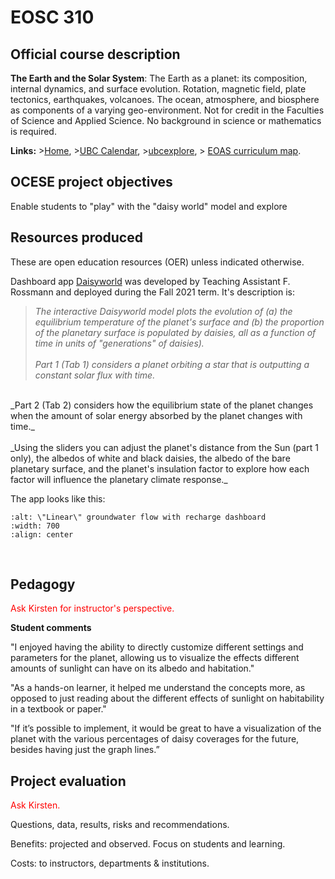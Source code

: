 # EOSC 310

## Official course description

**The Earth and the Solar System**: The Earth as a planet: its composition, internal dynamics, and surface evolution. Rotation, magnetic field, plate tectonics, earthquakes, volcanoes. The ocean, atmosphere, and biosphere as components of a varying geo-environment. Not for credit in the Faculties of Science and Applied Science. No background in science or mathematics is required.

**Links:**
\>[Home](https://www.eoas.ubc.ca/academics/courses/eosc310),
\>[UBC Calendar](https://courses.students.ubc.ca/cs/courseschedule?pname=subjarea&tname=subj-course&dept=EOSC&course=310),
\>[ubcexplore](https://ubcexplorer.io/course/EOSC/310),
\> [EOAS curriculum map](https://www.eoas.ubc.ca/~quest/eoas-only.html).

## OCESE project objectives

Enable students to "play" with the "daisy world" model and explore 

## Resources produced

These are open education resources (OER) unless indicated otherwise.

Dashboard app [Daisyworld](dashboards.md) was developed by Teaching Assistant F. Rossmann and deployed during the Fall 2021 term. It's description is:

> _The interactive Daisyworld model plots the evolution of (a) the equilibrium temperature of the planet's surface and (b) the proportion of the planetary surface is populated by daisies, all as a function of time in units of "generations" of daisies)._
<br><br>
_Part 1 (Tab 1) considers a planet orbiting a star that is outputting a constant solar flux with time._
<br>
_Part 2 (Tab 2) considers how the equilibrium state of the planet changes when the amount of solar energy absorbed by the planet changes with time._
<br><br>
_Using the sliders you can adjust the planet's distance from the Sun (part 1 only), the albedos of white and black daisies, the albedo of the bare planetary surface, and the planet's insulation factor to explore how each factor will influence the planetary climate response._

The app looks like this:

```{image} images/daisyworld-app.png
:alt: \"Linear\" groundwater flow with recharge dashboard
:width: 700
:align: center
```
<br>

## Pedagogy

<span style="color:red">Ask Kirsten for instructor's perspective.</span>

**Student comments**

"I enjoyed having the ability to directly customize different settings and parameters for the planet, allowing us to visualize the effects different amounts of sunlight can have on its albedo and habitation."

"As a hands-on learner, it helped me understand the concepts more, as opposed to just reading about the different effects of sunlight on habitability in a textbook or paper."

"If it’s possible to implement, it would be great to have a visualization of the planet with the various percentages of daisy coverages for the future, besides having just the graph lines.”

## Project evaluation

<span style="color:red">Ask Kirsten.</span>

Questions, data, results, risks and recommendations.

Benefits: projected and observed. Focus on students and learning.

Costs: to instructors, departments & institutions.